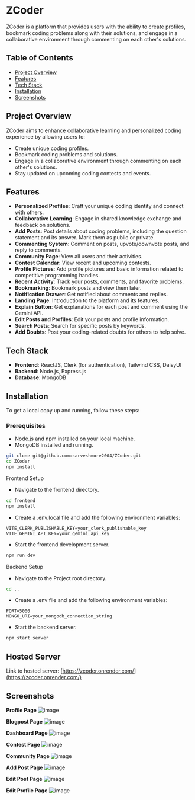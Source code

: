 # ZCoder

ZCoder is a platform that provides users with the ability to create profiles, bookmark coding problems along with their solutions, and engage in a collaborative environment through commenting on each other's solutions.

## Table of Contents

- [Project Overview](#project-overview)
- [Features](#features)
- [Tech Stack](#tech-stack)
- [Installation](#installation)
- [Screenshots](#screenshots)

## Project Overview

ZCoder aims to enhance collaborative learning and personalized coding experience by allowing users to:

- Create unique coding profiles.
- Bookmark coding problems and solutions.
- Engage in a collaborative environment through commenting on each other's solutions.
- Stay updated on upcoming coding contests and events.

## Features

- **Personalized Profiles**: Craft your unique coding identity and connect with others.
- **Collaborative Learning**: Engage in shared knowledge exchange and feedback on solutions.
- **Add Posts**: Post details about coding problems, including the question statement and its answer. Mark them as public or private.
- **Commenting System**: Comment on posts, upvote/downvote posts, and reply to comments.
- **Community Page**: View all users and their activities.
- **Contest Calendar**: View recent and upcoming contests.
- **Profile Pictures**: Add profile pictures and basic information related to competitive programming handles.
- **Recent Activity**: Track your posts, comments, and favorite problems.
- **Bookmarking**: Bookmark posts and view them later.
- **Notification Drawer**: Get notified about comments and replies.
- **Landing Page**: Introduction to the platform and its features.
- **Explain Button**: Get explanations for each post and comment using the Gemini API.
- **Edit Posts and Profiles**: Edit your posts and profile information.
- **Search Posts**: Search for specific posts by keywords.
- **Add Doubts**: Post your coding-related doubts for others to help solve.

## Tech Stack

- **Frontend**: ReactJS, Clerk (for authentication), Tailwind CSS, DaisyUI
- **Backend**: Node.js, Express.js
- **Database**: MongoDB

## Installation

To get a local copy up and running, follow these steps:

### Prerequisites

- Node.js and npm installed on your local machine.
- MongoDB installed and running.

```bash
git clone git@github.com:sarveshmore2004/ZCoder.git
cd ZCoder
npm install
```
Frontend Setup
- Navigate to the frontend directory.
```bash
cd frontend
npm install
```
- Create a .env.local file and add the following environment variables:
```
VITE_CLERK_PUBLISHABLE_KEY=your_clerk_publishable_key
VITE_GEMINI_API_KEY=your_gemini_api_key
```
- Start the frontend development server.
```bash
npm run dev
```
Backend Setup
- Navigate to the Project root directory.
```bash
cd ..
```
- Create a .env file and add the following environment variables:
```
PORT=5000
MONGO_URI=your_mongodb_connection_string
```
- Start the backend server.
```bash
npm start server
```


## Hosted Server

Link to hosted server: [https://zcoder.onrender.com/](https://zcoder.onrender.com/)


## Screenshots

**Profile Page**
![image](https://github.com/sarveshmore2004/ZCoder/assets/118593041/cd7560a1-d025-410a-8949-2ac9458e917e)


**Blogpost Page**
![image](https://github.com/sarveshmore2004/ZCoder/assets/118593041/40f0c8c2-e8fc-4d65-8a12-4b758beb137a)


**Dashboard Page**
![image](https://github.com/sarveshmore2004/ZCoder/assets/118593041/d6e56640-bafa-48d6-b954-95fbc49e2046)


**Contest Page**
![image](https://github.com/sarveshmore2004/ZCoder/assets/118593041/62160b3b-1377-4883-a0b9-abce45ad1de6)


**Community Page**
![image](https://github.com/sarveshmore2004/ZCoder/assets/118593041/991edc49-d60d-47d6-a8a5-4bf1e1452ea3)


**Add Post Page**
![image](https://github.com/sarveshmore2004/ZCoder/assets/118593041/66f1f6e4-4411-439f-b3ba-8306878bb0dd)


**Edit Post Page**
![image](https://github.com/sarveshmore2004/ZCoder/assets/118593041/49a53caf-7443-4b70-bdd3-848dc8f1ec62)


**Edit Profile Page**
![image](https://github.com/sarveshmore2004/ZCoder/assets/118593041/2fcbe16a-c4ef-465d-92a8-ef7416669ae5)


